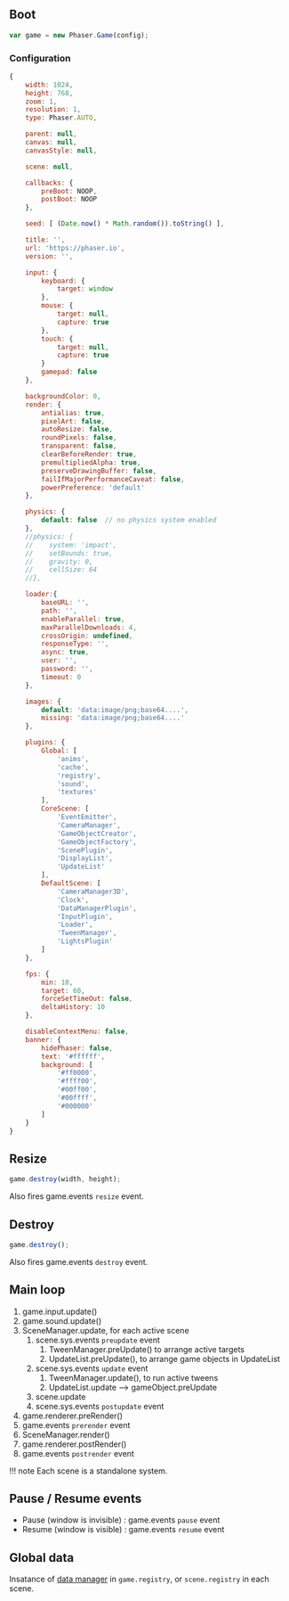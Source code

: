 ## Boot

```javascript
var game = new Phaser.Game(config);
```

### Configuration

```javascript
{
    width: 1024,
    height: 768,
    zoom: 1,
    resolution: 1,
    type: Phaser.AUTO,

    parent: null,
    canvas: null,
    canvasStyle: null,

    scene: null,

    callbacks: {
        preBoot: NOOP,
        postBoot: NOOP
    },

    seed: [ (Date.now() * Math.random()).toString() ],

    title: '',
    url: 'https://phaser.io',
    version: '',

    input: {
        keyboard: {
            target: window
        },
        mouse: {
            target: null,
            capture: true
        },
        touch: {
            target: null,
            capture: true
        }
        gamepad: false
    },

    backgroundColor: 0,
    render: {
        antialias: true,
        pixelArt: false,
        autoResize: false,
        roundPixels: false,
        transparent: false,
        clearBeforeRender: true,
        premultipliedAlpha: true,
        preserveDrawingBuffer: false,
        failIfMajorPerformanceCaveat: false,
        powerPreference: 'default'
    },

    physics: {
        default: false  // no physics system enabled
    },
    //physics: {
    //    system: 'impact',
    //    setBounds: true,
    //    gravity: 0,
    //    cellSize: 64
    //},

    loader:{
        baseURL: '',
        path: '',
        enableParallel: true,
        maxParallelDownloads: 4,
        crossOrigin: undefined,
        responseType: '',
        async: true,
        user: '',
        password: '',
        timeout: 0
    },

    images: {
        default: 'data:image/png;base64....',
        missing: 'data:image/png;base64....'
    },

    plugins: {
        Global: [
            'anims',
            'cache',
            'registry',
            'sound',
            'textures'
        ],
        CoreScene: [
            'EventEmitter',
            'CameraManager',
            'GameObjectCreator',
            'GameObjectFactory',
            'ScenePlugin',
            'DisplayList',
            'UpdateList'
        ],
        DefaultScene: [
            'CameraManager3D',
            'Clock',
            'DataManagerPlugin',
            'InputPlugin',
            'Loader',
            'TweenManager',
            'LightsPlugin'
        ]
    },

    fps: {
        min: 10,
        target: 60,
        forceSetTimeOut: false,
        deltaHistory: 10
    },

    disableContextMenu: false,
    banner: {
        hidePhaser: false,
        text: '#ffffff',
        background: [
            '#ff0000',
            '#ffff00',
            '#00ff00',
            '#00ffff',
            '#000000'
        ]
    }
}
```

## Resize

```javascript
game.destroy(width, height);
```

Also fires game.events `resize` event.

## Destroy

```javascript
game.destroy();
```

Also fires game.events `destroy` event.

## Main loop

1.  game.input.update()
1.  game.sound.update()
1.  SceneManager.update, for each active scene
    1.  scene.sys.events `preupdate` event
        1.  TweenManager.preUpdate() to arrange active targets
        1.  UpdateList.preUpdate(), to arrange game objects in UpdateList
    1.  scene.sys.events `update` event
        1.  TweenManager.update(), to run active tweens
        1.  UpdateList.update --> gameObject.preUpdate
    1.  scene.update
    1.  scene.sys.events `postupdate` event
1.  game.renderer.preRender()
1.  game.events `prerender` event
1.  SceneManager.render()
1.  game.renderer.postRender()
1.  game.events `postrender` event

!!! note
    Each scene is a standalone system.

## Pause / Resume events

- Pause (window is invisible) : game.events `pause` event
- Resume (window is visible) : game.events `resume` event

## Global data

Insatance of [data manager](datamanager.md) in `game.registry`, or `scene.registry` in each scene.
